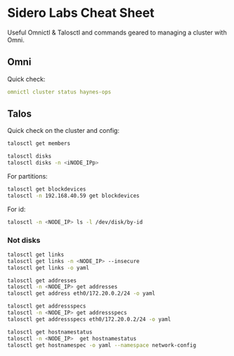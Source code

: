 # Sidero Labs Cheat Sheet

Useful Omnictl & Talosctl and commands geared to managing a cluster with Omni.

## Omni

Quick check:

```yaml
omnictl cluster status haynes-ops
```

## Talos

Quick check on the cluster and config:

```bash
talosctl get members
```

```bash
talosctl disks
talosctl disks -n <iNODE_IPp>
```

For partitions: 

```bash
talosctl get blockdevices
talosctl -n 192.168.40.59 get blockdevices
```

For id:

```bash
talosctl -n <NODE_IP> ls -l /dev/disk/by-id
```

### Not disks

```bash
talosctl get links
talosctl get links -n <NODE_IP> --insecure
talosctl get links -o yaml
```

```bash
talosctl get addresses
talosctl -n <NODE_IP> get addresses
talosctl get address eth0/172.20.0.2/24 -o yaml
```

```bash
talosctl get addressspecs
talosctl -n <NODE_IP> get addressspecs
talosctl get addressspecs eth0/172.20.0.2/24 -o yaml
```

```bash
talosctl get hostnamestatus
talosctl -n <NODE_IP>  get hostnamestatus
talosctl get hostnamespec -o yaml --namespace network-config
```